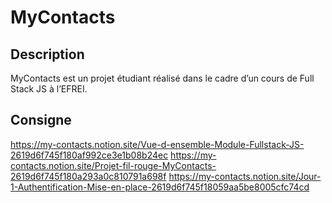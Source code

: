 # MyContacts
## Description
MyContacts est un projet étudiant réalisé dans le cadre d’un cours de Full Stack JS à l’EFREI.

## Consigne
https://my-contacts.notion.site/Vue-d-ensemble-Module-Fullstack-JS-2619d6f745f180af992ce3e1b08b24ec
https://my-contacts.notion.site/Projet-fil-rouge-MyContacts-2619d6f745f180a293a0c810791a698f
https://my-contacts.notion.site/Jour-1-Authentification-Mise-en-place-2619d6f745f18059aa5be8005cfc74cd
